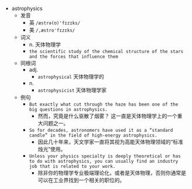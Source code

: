 - astrophysics
  - 发音
    - 英 `/æstrə(ʊ)'fɪzɪks/`
    - 美 `/,æstro'fɪzɪks/`
  - 词义
    - n. 天体物理学
    - `the scientific study of the chemical structure of the stars and the forces that influence them`
  - 同根词
    - adj.
      - `astrophysical` 天体物理学的
    - n.
      - `astrophysicist` 天体物理学家
  - 例句
    - `But exactly what cut through the haze has been one of the big questions in astrophysics.`
      - 然而，究竟是什么驱散了烟雾？ 这一直是天体物理学上的一个重大问题之一。
    - `So for decades, astronomers have used it as a “standard candle” in the field of high-energy astrophysics.`
      - 因此几十年来，天文学家一直将其视为高能天体物理领域的“标准烛光”使用。
    - `Unless your physics specialty is deeply theoretical or has to do with astrophysics, you can usually find an industry job that is related to your work.`
      - 除非你的物理学专业极端理论化，或者是天体物理，否则你通常是可以在工业界找到一个相关的职位的。

